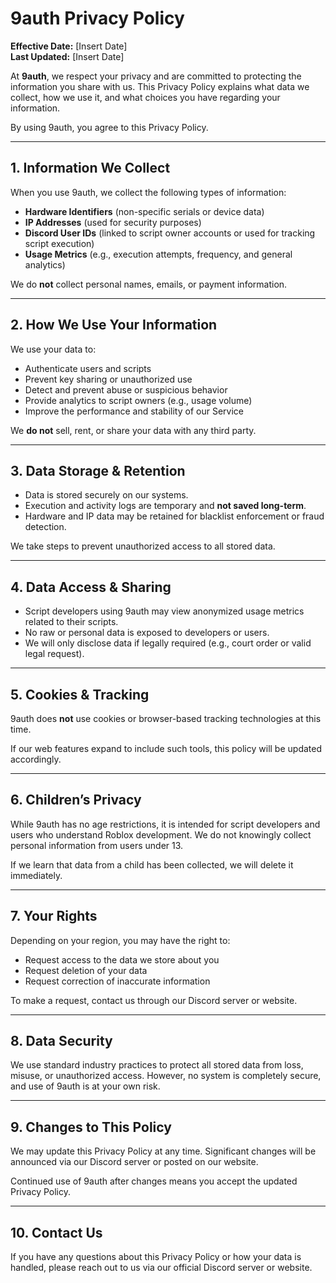 # 9auth Privacy Policy
**Effective Date:** [Insert Date]  
**Last Updated:** [Insert Date]

At **9auth**, we respect your privacy and are committed to protecting the information you share with us. This Privacy Policy explains what data we collect, how we use it, and what choices you have regarding your information.

By using 9auth, you agree to this Privacy Policy.

---

## 1. Information We Collect
When you use 9auth, we collect the following types of information:

- **Hardware Identifiers** (non-specific serials or device data)
- **IP Addresses** (used for security purposes)
- **Discord User IDs** (linked to script owner accounts or used for tracking script execution)
- **Usage Metrics** (e.g., execution attempts, frequency, and general analytics)

We do **not** collect personal names, emails, or payment information.

---

## 2. How We Use Your Information
We use your data to:
- Authenticate users and scripts
- Prevent key sharing or unauthorized use
- Detect and prevent abuse or suspicious behavior
- Provide analytics to script owners (e.g., usage volume)
- Improve the performance and stability of our Service

We **do not** sell, rent, or share your data with any third party.

---

## 3. Data Storage & Retention
- Data is stored securely on our systems.
- Execution and activity logs are temporary and **not saved long-term**.
- Hardware and IP data may be retained for blacklist enforcement or fraud detection.

We take steps to prevent unauthorized access to all stored data.

---

## 4. Data Access & Sharing
- Script developers using 9auth may view anonymized usage metrics related to their scripts.
- No raw or personal data is exposed to developers or users.
- We will only disclose data if legally required (e.g., court order or valid legal request).

---

## 5. Cookies & Tracking
9auth does **not** use cookies or browser-based tracking technologies at this time.

If our web features expand to include such tools, this policy will be updated accordingly.

---

## 6. Children’s Privacy
While 9auth has no age restrictions, it is intended for script developers and users who understand Roblox development. We do not knowingly collect personal information from users under 13.

If we learn that data from a child has been collected, we will delete it immediately.

---

## 7. Your Rights
Depending on your region, you may have the right to:
- Request access to the data we store about you
- Request deletion of your data
- Request correction of inaccurate information

To make a request, contact us through our Discord server or website.

---

## 8. Data Security
We use standard industry practices to protect all stored data from loss, misuse, or unauthorized access. However, no system is completely secure, and use of 9auth is at your own risk.

---

## 9. Changes to This Policy
We may update this Privacy Policy at any time. Significant changes will be announced via our Discord server or posted on our website.

Continued use of 9auth after changes means you accept the updated Privacy Policy.

---

## 10. Contact Us
If you have any questions about this Privacy Policy or how your data is handled, please reach out to us via our official Discord server or website.